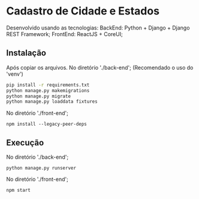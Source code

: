 # Cadastro de Cidade e Estados

Desenvolvido usando as tecnologias:
BackEnd: Python + Django + Django REST Framework;
FrontEnd: ReactJS + CoreUI;

## Instalação

Após copiar os arquivos.
No diretório './back-end'; (Recomendado o uso do 'venv')

```bash
pip install -r requirements.txt
python manage.py makemigrations
python manage.py migrate
python manage.py loaddata fixtures
```

No diretório './front-end';
```
npm install --legacy-peer-deps
```

## Execução

No diretório './back-end';
```
python manage.py runserver

```

No diretório './front-end';

```
npm start
```